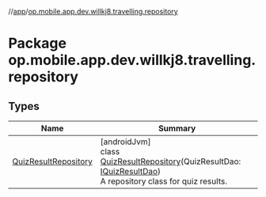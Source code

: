 //[app](../../index.md)/[op.mobile.app.dev.willkj8.travelling.repository](index.md)

# Package op.mobile.app.dev.willkj8.travelling.repository

## Types

| Name | Summary |
|---|---|
| [QuizResultRepository](-quiz-result-repository/index.md) | [androidJvm]<br>class [QuizResultRepository](-quiz-result-repository/index.md)(QuizResultDao: [IQuizResultDao](../op.mobile.app.dev.willkj8.travelling.database/-i-quiz-result-dao/index.md))<br>A repository class for quiz results. |
